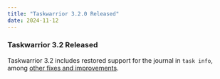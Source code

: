 ```yaml
---
title: "Taskwarrior 3.2.0 Released"
date: 2024-11-12
---
```


### Taskwarrior 3.2 Released

Taskwarrior 3.2 includes restored support for the journal in `task info`, among [other fixes and improvements](https://github.com/GothenburgBitFactory/taskwarrior/releases/tag/v3.2.0).
